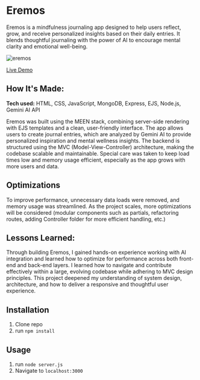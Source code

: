 # Eremos

Eremos is a mindfulness journaling app designed to help users reflect, grow, and receive personalized insights based on their daily entries. It blends thoughtful journaling with the power of AI to encourage mental clarity and emotional well-being.

![eremos](https://github.com/user-attachments/assets/8ff970f9-ed49-4304-b8af-2e4dec6929af)

[Live Demo](https://eremos.up.railway.app/auth)

## How It's Made:

**Tech used:** HTML, CSS, JavaScript, MongoDB, Express, EJS, Node.js, Gemini AI API

Eremos was built using the MEEN stack, combining server-side rendering with EJS templates and a clean, user-friendly interface. The app allows users to create journal entries, which are analyzed by Gemini AI to provide personalized inspiration and mental wellness insights. The backend is structured using the MVC (Model-View-Controller) architecture, making the codebase scalable and maintainable. Special care was taken to keep load times low and memory usage efficient, especially as the app grows with more users and data.

## Optimizations

To improve performance, unnecessary data loads were removed, and memory usage was streamlined. As the project scales, more optimizations will be considered (modular components such as partials, refactoring routes, adding Controller folder for more efficient handling, etc.)

## Lessons Learned:

Through building Eremos, I gained hands-on experience working with AI integration and learned how to optimize for performance across both front-end and back-end layers. I learned how to navigate and contribute effectively within a large, evolving codebase while adhering to MVC design principles. This project deepened my understanding of system design, architecture, and how to deliver a responsive and thoughtful user experience.

## Installation

1. Clone repo
2. run `npm install`

## Usage

1. run `node server.js`
2. Navigate to `localhost:3000`
